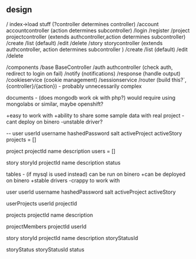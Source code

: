 design
--
/
index->load stuff (?controller determines controller)
/account
	accountcontroller (action determines subcontroller)
	/login
	/register
/project
	projectcontroller (extends authcontroller,action determines subcontroller)
	/create
	/list (default)
	/edit
	/delete
/story
	storycontroller (extends authcontroller, action determines subcontroller )
	/create
	/list (default)
	/edit
	/delete

/components
	/base
		BaseController
	/auth
		authcontroller (check auth, redirect to login on fail)
	/notify (notifications)
	/response (handle output)
	/cookieservice (cookie management)
	/sessionservice
	/router (build this?`, {controller}/{action}) - probably unnecessarily complex



documents - (does mongodb work ok with php?) would require using mongolabs or similar, maybe openshift?

+easy to work with
+ability to share some sample data with real project
-cant deploy on binero
-unstable driver?

--
user
	userId
	username
	hashedPassword
	salt
	activeProject
	activeStory
	projects = []

project
	projectId
	name
	description
	users = []

story
	storyId
	projectId
	name
	description
	status


tables - (if mysql is used instead) can be run on binero
+can be deployed on binero
+stable drivers
-crappy to work with

user
	userId
	username
	hashedPassword
	salt
	activeProject
	activeStory

userProjects
	userId
	projectId

projects
	projectId
	name
	description

projectMembers
	projectId
	userId

story
	storyId
	projectId
	name
	description
	storyStatusId

storyStatus
	storyStatusId
	status

